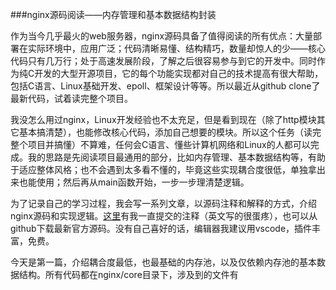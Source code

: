 ###nginx源码阅读——内存管理和基本数据结构封装


作为当今几乎最火的web服务器，nginx源码具备了值得阅读的所有优点：大量部署在实际环境中，应用广泛；代码清晰易懂、结构精巧，数量却惊人的少——核心代码只有几万行；处于高速发展阶段，了解之后很容易参与到它的开发中。同时作为纯C开发的大型开源项目，它的每个功能实现都对自己的技术提高有很大帮助，包括C语言、Linux基础开发、epoll、框架设计等等。所以最近从github clone了最新代码，试着读完整个项目。


我没怎么用过nginx，Linux开发经验也不太充足，但是看到现在（除了http模块其它基本搞清楚），也能修改核心代码，添加自己想要的模块。所以这个任务（读完整个项目并搞懂）不算难，任何会C语言、懂些计算机网络和Linux的人都可以完成。我的思路是先阅读项目最通用的部分，比如内存管理、基本数据结构等，有助于适应整体风格；也不会遇到太多看不懂的，毕竟这些实现耦合度很低，单独拿出来也能使用；然后再从main函数开始，一步一步理清楚逻辑。


为了记录自己的学习过程，我会写一系列文章，以源码注释和解释的方式，介绍nginx源码和实现逻辑。[这里](https://github.com/0xfei/nginx)有我一直提交的注释（英文写的很蛋疼），也可以从github下载最新官方源码。没有自己喜好的话，编辑器我建议用vscode，插件丰富，免费。


今天是第一篇，介绍耦合度最低，也最基础的内存池，以及仅依赖内存池的基本数据结构。所有代码都在nginx/core目录下，涉及到的文件有 